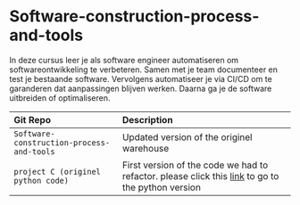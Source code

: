# Software-construction-process-and-tools
In deze cursus leer je als software engineer automatiseren om softwareontwikkeling te verbeteren. Samen met je team documenteer en test je bestaande software. Vervolgens automatiseer je via CI/CD om te garanderen dat aanpassingen blijven werken. Daarna ga je de software uitbreiden of optimaliseren.


| Git Repo| Description                |
| :-------- |  :------------------------- |
| `Software-construction-process-and-tools` | Updated version of the originel warehouse |
| `project C (originel python code)` | First version of the code we had to refactor. please click this [link](https://github.com/JaySurj) to go to the python version |


